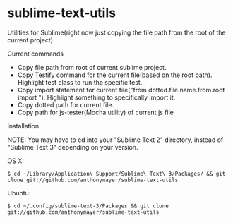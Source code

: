 sublime-text-utils
==================

Utilities for Sublime(right now just copying the file path from the root of the current project)

Current commands
  - Copy file path from root of current sublime project.
  - Copy [Testify](https://github.com/Yelp/Testify) command for the current file(based on the root path). Highlight test class to run the specific test.
  - Copy import statement for current file("from dotted.file.name.from.root import "). Highlight something to specifically import it.
  - Copy dotted path for current file.
  - Copy path for js-tester(Mocha utility) of current js file

Installation

NOTE: You may have to cd into your "Sublime Text 2" directory, instead of "Sublime Text 3" depending on your version.

OS X:

`$ cd ~/Library/Application\ Support/Sublime\ Text\ 3/Packages/ && git clone git://github.com/anthonymayer/sublime-text-utils`

Ubuntu:

`$ cd ~/.config/sublime-text-3/Packages && git clone git://github.com/anthonymayer/sublime-text-utils`
